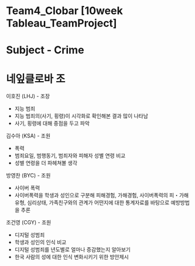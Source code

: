# Team4_Clobar [10week Tableau_TeamProject]
# Subject - Crime

# 네잎클로바 조
이호진 (LHJ) - 조장
- 지능 범죄
- 지능 범죄의(사기, 횡령)이 시각화로 확인해본 결과 많이 나타남
- 사기, 횡령에 대해 중점을 두고 파악

김수아 (KSA) - 조원
- 폭력
- 범죄요일, 범행동기, 범죄자와 피해자 성별 연령 비교
- 성별 연령을 더 파헤쳐볼 생각

방영찬 (BYC) - 조원
- 사이버 폭력
- 사이버폭력을 학생과 성인으로 구분해 피해경험, 가해경험, 사이버폭력의 피・가해 유형, 심리상태, 가족친구와의 관계가 어떤지에 대한 통계자료를 바탕으로 예방방법을 추론

조건영 (CGY) - 조원
- 디지털 성범죄
- 학생과 성인의 인식 비교
- 디지털 성범죄를 년도별로 얼마나 증감했는지 알아보기
- 한국 사람의 성에 대한 인식 변화시키기 위한 방안제시

